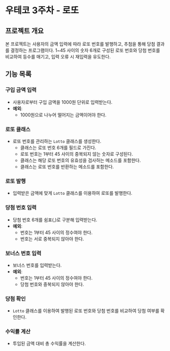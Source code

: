 # 우테코 3주차 - 로또

## 프로젝트 개요

본 프로젝트는 사용자의 금액 입력에 따라 로또 번호를 발행하고, 추첨을 통해 당첨 결과를 결정하는 프로그램이다. 1~45 사이의 숫자 6개로 구성된 로또 번호와 당첨 번호를 비교하여 등수를 매기고, 입력 오류 시 재입력을 유도한다.

## 기능 목록

### 구입 금액 입력

- 사용자로부터 구입 금액을 1000원 단위로 입력받는다.
- **예외**:
  - 1000원으로 나누어 떨어지는 금액이어야 한다.

### 로또 클래스
- 로또 번호를 관리하는 `Lotto` 클래스를 생성한다.
  - 클래스는 로또 번호 6개를 필드로 가진다.
  - 로또 번호는 1부터 45 사이의 중복되지 않는 숫자로 구성된다.
  - 클래스는 해당 로또 번호의 유효성을 검사하는 메소드를 포함한다.
  - 클래스는 로또 번호를 반환하는 메소드를 포함한다.

### 로또 발행

- 입력받은 금액에 맞게 `Lotto` 클래스를 이용하여 로또를 발행한다.

### 당첨 번호 입력

- 당첨 번호 6개를 쉼표(,)로 구분해 입력받는다.
- **예외**:
  - 번호는 1부터 45 사이의 정수여야 한다.
  - 번호는 서로 중복되지 않아야 한다.

### 보너스 번호 입력

- 보너스 번호를 입력받는다.
- **예외**:
  - 번호는 1부터 45 사이의 정수여야 한다.
  - 당첨 번호와 중복되지 않아야 한다.

### 당첨 확인

- `Lotto` 클래스를 이용하여 발행된 로또 번호와 당첨 번호를 비교하여 당첨 여부를 확인한다.

### 수익률 계산

- 투입된 금액 대비 총 수익률을 계산한다.
